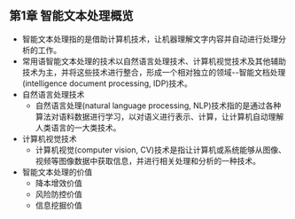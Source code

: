 ## 第1章 智能文本处理概览
- 智能文本处理指的是借助计算机技术，让机器理解文字内容并自动进行处理分析的工作。
- 常用语智能文本处理的技术以自然语言处理技术、计算机视觉技术及其他辅助技术为主，并将这些技术进行整合，形成一个相对独立的领域--智能文档处理(intelligence document processing, IDP)技术。
- 自然语言处理技术
	- 自然语言处理(natural language processing, NLP)技术指的是通过各种算法对语料数据进行学习，以对语义进行表示、计算，让计算机自动理解人类语言的一大类技术。
- 计算机视觉技术
	- 计算机视觉(computer vision, CV)技术是指让计算机或系统能够从图像、视频等图像数据中获取信息，并进行相关处理和分析的一种技术。
- 智能文本处理的价值
	- 降本增效价值
	- 风险防控价值
	- 信息挖掘价值